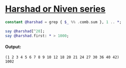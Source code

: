[1]: https://rosettacode.org/wiki/Harshad_or_Niven_series

# [Harshad or Niven series][1]

```raku
constant @harshad = grep { $_ %% .comb.sum }, 1 .. *;
 
say @harshad[^20];
say @harshad.first: * > 1000;
```

#### Output:
```
(1 2 3 4 5 6 7 8 9 10 12 18 20 21 24 27 30 36 40 42)
1002
```